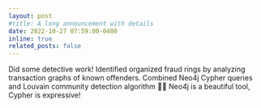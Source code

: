 ```yaml
---
layout: post
#title: A long announcement with details
date: 2022-10-27 07:59:00-0400
inline: true
related_posts: false
---
```


Did some detective work! Identified organized fraud rings by analyzing transaction graphs of known offenders. Combined Neo4j Cypher queries and Louvain community detection algorithm 🕵🏼 Neo4j is a beautiful tool, Cypher is expressive!
